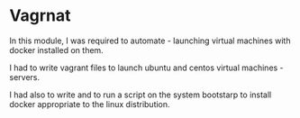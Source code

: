 # Vagrnat

In this module, I was required to automate - launching virtual machines with docker installed on them.

I had to write vagrant files to launch ubuntu and centos virtual machines - servers.

I had also to write and to run a script on the system bootstarp to install docker appropriate to the linux distribution.
